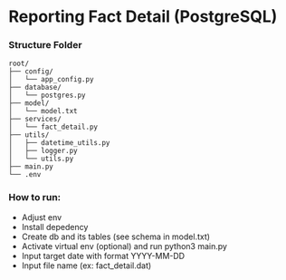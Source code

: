 # Reporting Fact Detail (PostgreSQL)

### Structure Folder
```
root/
├── config/
│   └── app_config.py
├── database/
│   └── postgres.py
├── model/
│   └── model.txt
├── services/
│   └── fact_detail.py
├── utils/
│   ├── datetime_utils.py
│   ├── logger.py
│   └── utils.py
├── main.py
└── .env
```

### How to run:
* Adjust env
* Install depedency
* Create db and its tables (see schema in model.txt)
* Activate virtual env (optional) and run python3 main.py
* Input target date with format YYYY-MM-DD
* Input file name (ex: fact_detail.dat)